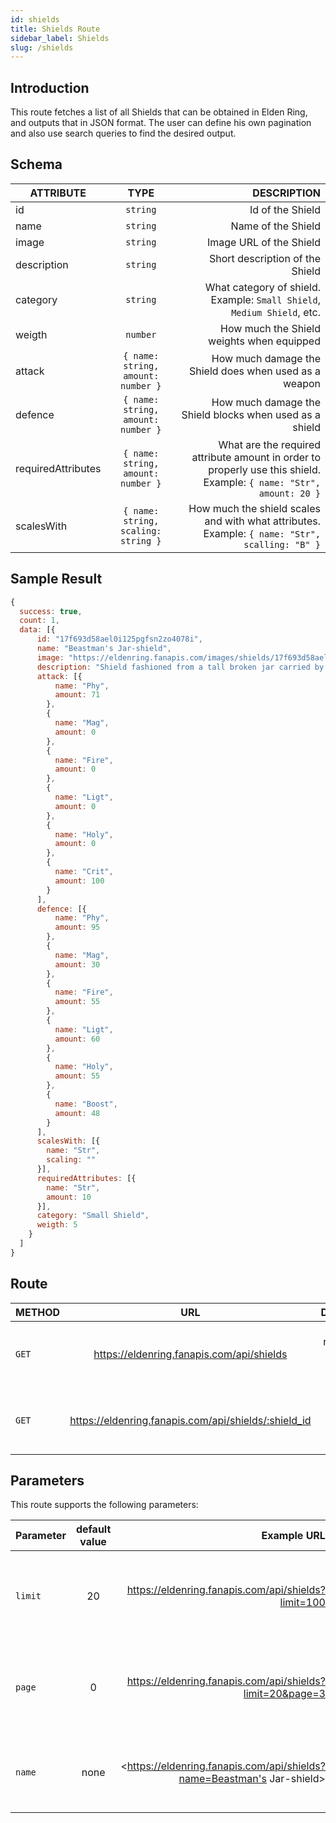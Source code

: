 ```yaml
---
id: shields
title: Shields Route
sidebar_label: Shields
slug: /shields
---
```


## Introduction

This route fetches a list of all Shields that can be obtained in Elden Ring, and outputs that in JSON format. The user can define his own pagination and also use search queries to find the desired output.

## Schema

| ATTRIBUTE        |      TYPE      |   DESCRIPTION |
| ------------- | :-----------: | -----: |
| id         | `string` | Id of the Shield |
| name         | `string` | Name of the Shield |
| image         | `string` | Image URL of the Shield |
| description         | `string` | Short description of the Shield |
| category         | `string` | What category of shield. Example: `Small Shield`, `Medium Shield`, etc. |
| weigth         | `number` | How much the Shield weights when equipped |
| attack         | `{ name: string, amount: number }` | How much damage the Shield does when used as a weapon  |
| defence         | `{ name: string, amount: number }` | How much damage the Shield blocks when used as a shield  |
| requiredAttributes         | `{ name: string, amount: number }` | What are the required attribute amount in order to properly use this shield. Example: `{ name: "Str", amount: 20 }`  |
| scalesWith         | `{ name: string, scaling: string }` | How much the shield scales and with what attributes. Example: `{ name: "Str", scalling: "B" }`  |

## Sample Result

```javascript
{
  success: true,
  count: 1,
  data: [{
      id: "17f693d58ael0i125pgfsn2zo4078i",
      name: "Beastman's Jar-shield",
      image: "https://eldenring.fanapis.com/images/shields/17f693d58ael0i125pgfsn2zo4078i.png",
      description: "Shield fashioned from a tall broken jar carried by the beastmen of Farum Azula. There is a particular knack to wielding it. The beastmen have always fired earthenware jars for the express purpose of making shields. Such are their ways, strange though they are.",
      attack: [{
          name: "Phy",
          amount: 71
        },
        {
          name: "Mag",
          amount: 0
        },
        {
          name: "Fire",
          amount: 0
        },
        {
          name: "Ligt",
          amount: 0
        },
        {
          name: "Holy",
          amount: 0
        },
        {
          name: "Crit",
          amount: 100
        }
      ],
      defence: [{
          name: "Phy",
          amount: 95
        },
        {
          name: "Mag",
          amount: 30
        },
        {
          name: "Fire",
          amount: 55
        },
        {
          name: "Ligt",
          amount: 60
        },
        {
          name: "Holy",
          amount: 55
        },
        {
          name: "Boost",
          amount: 48
        }
      ],
      scalesWith: [{
        name: "Str",
        scaling: ""
      }],
      requiredAttributes: [{
        name: "Str",
        amount: 10
      }],
      category: "Small Shield",
      weigth: 5
    }
  ]
}
```

## Route

| METHOD        |      URL      |   DESCRIPTION |
| ------------- | :-----------: | -----: |
| `GET`         | <https://eldenring.fanapis.com/api/shields> | This route retrieves a list of all the Shields of **Elden Ring**. |
| `GET`         | <https://eldenring.fanapis.com/api/shields/:shield_id> | This route retrieves one **Elden Ring** Shield using its ID. |

## Parameters

This route supports the following parameters:

| Parameter        |      default value      | Example URL |  DESCRIPTION |
| ------------- | :-----------: | -----: |  -----: |
| `limit`        | 20 | <https://eldenring.fanapis.com/api/shields?limit=100> | This parameter is used to set the maximum amount of items in the response |
| `page`         | 0 | <https://eldenring.fanapis.com/api/shields?limit=20&page=3> | This parameter is used no navigate between pages of results |
| `name`         | none | <https://eldenring.fanapis.com/api/shields?name=Beastman's Jar-shield>  | This parameter is used to search for fields by their names |
